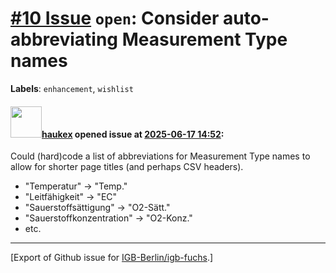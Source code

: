 # [\#10 Issue](https://github.com/IGB-Berlin/igb-fuchs/issues/10) `open`: Consider auto-abbreviating Measurement Type names
**Labels**: `enhancement`, `wishlist`


#### <img src="https://avatars.githubusercontent.com/u/4613111?u=708742f53b26cb75f2c7a93ee7a7a53abe18ec48&v=4" width="50">[haukex](https://github.com/haukex) opened issue at [2025-06-17 14:52](https://github.com/IGB-Berlin/igb-fuchs/issues/10):

Could (hard)code a list of abbreviations for Measurement Type names to allow for shorter page titles (and perhaps CSV headers).

- "Temperatur" -> "Temp."
- "Leitfähigkeit" -> "EC"
- "Sauerstoffsättigung" -> "O2-Sätt."
- "Sauerstoffkonzentration" -> "O2-Konz."
- etc.





-------------------------------------------------------------------------------



[Export of Github issue for [IGB-Berlin/igb-fuchs](https://github.com/IGB-Berlin/igb-fuchs).]
